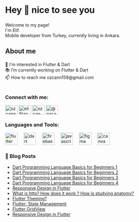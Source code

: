 <h1 align="left">Hey 👋 nice to see you</h1>

###

<p align="left">Welcome to my page! <br>I'm Elif.  <br>Mobile developer from Turkey, currently living in Ankara.</p>

###

<h2 align="left">About me</h2>

###

<p align="left">👀 I'm interested in Flutter & Dart<br>📚  I’m currently working on Flutter & Dart<br>📫 How to reach me ozcann159@gmail.com</p>

###

<h1 align="left"></h1>

###
<h3 align="left">Connect with me:</h3>
<p align="left">
<a href="https://twitter.com/ozcann159" target="blank"><img align="center" src="https://raw.githubusercontent.com/rahuldkjain/github-profile-readme-generator/master/src/images/icons/Social/twitter.svg" alt="ozcann159" height="30" width="40" /></a>
<a href="https://linkedin.com/in/elifözcan57/" target="blank"><img align="center" src="https://raw.githubusercontent.com/rahuldkjain/github-profile-readme-generator/master/src/images/icons/Social/linked-in-alt.svg" alt="elifözcan57/" height="30" width="40" /></a>
<a href="https://instagram.com/ozcan.elf/" target="blank"><img align="center" src="https://raw.githubusercontent.com/rahuldkjain/github-profile-readme-generator/master/src/images/icons/Social/instagram.svg" alt="ozcan.elf/" height="30" width="40" /></a>
<a href="https://medium.com/@elif.ozcan" target="blank"><img align="center" src="https://raw.githubusercontent.com/rahuldkjain/github-profile-readme-generator/master/src/images/icons/Social/medium.svg" alt="@ozcann159" height="30" width="40" /></a>
</p>

<h3 align="left">Languages and Tools:</h3>
<div align="left">
  <img src="https://cdn.jsdelivr.net/gh/devicons/devicon/icons/flutter/flutter-original.svg" height="40" alt="flutter logo"  />
  <img width="12" />
  <img src="https://cdn.jsdelivr.net/gh/devicons/devicon/icons/dart/dart-original.svg" height="40" alt="dart logo"  />
  <img width="12" />
  <img src="https://cdn.jsdelivr.net/gh/devicons/devicon/icons/firebase/firebase-plain.svg" height="40" alt="firebase logo"  />
  <img width="12" />
  <img src="https://cdn.jsdelivr.net/gh/devicons/devicon/icons/javascript/javascript-original.svg" height="40" alt="javascript logo"  />
  <img width="12" />
  <img src="https://cdn.jsdelivr.net/gh/devicons/devicon/icons/figma/figma-original.svg" height="40" alt="figma logo"  />
  <img width="12" />
  <img src="https://cdn.jsdelivr.net/gh/devicons/devicon/icons/canva/canva-original.svg" height="40" alt="canva logo"  />
</div>

###
### 📙 Blog Posts
* [Dart Programming Language Basics for Beginners 1](https://medium.com/@ozcann159/yeni-ba%C5%9Flayanlar-i%C3%A7in-dart-programlama-dili-temelleri-17ed95cfd71a)
* [Dart Programming Language Basics for Beginners 2](https://medium.com/@elif.ozcan/yeni-ba%C5%9Flayanlar-i%C3%A7in-dart-programlama-dili-temelleri-2-d0708c868f6c)
* [Dart Programming Language Basics for Beginners 3](https://medium.com/@elif.ozcan/yeni-ba%C5%9Flayanlar-i%C3%A7in-dart-programlama-dili-temelleri-3-83d5368d6e65)
* [Dart Programming Language Basics for Beginners 4](https://medium.com/@elif.ozcan/yeni-ba%C5%9Flayanlar-i%C3%A7in-dart-programlama-dili-temelleri-4-ce333e0618b7)
* [Responsive Design in Flutter](https://medium.com/@ozcann159/flutterda-responsive-tasar%C4%B1m-4b53ac4147dc)
* [What is http? How does it work ? How is studying anatomy?](https://medium.com/@ozcann159/http-nedir-nas%C4%B1l-%C3%A7al%C4%B1%C5%9F%C4%B1r-%C3%A7al%C4%B1%C5%9Fma-anatomisi-nas%C4%B1ld%C4%B1r-4af53269d90c)
* [Flutter Theming?](https://medium.com/@ozcann159/flutter-theming-acede13a32c8)
* [Flutter: State Management](https://medium.com/@ozcann159/flutter-state-management-e06a89dde0d2)
*  [Flutter GridView](https://medium.com/@ozcann159/flutter-gridview-0a1bbf504918)
* [Responsive Design in Flutter](https://medium.com/@ozcann159/flutterda-responsive-tasar%C4%B1m-4b53ac4147dc)
